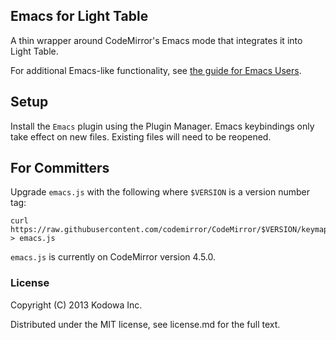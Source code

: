 ## Emacs for Light Table

A thin wrapper around CodeMirror's Emacs mode that integrates it into Light Table.

For additional Emacs-like functionality, see [the guide for Emacs
Users](https://github.com/LightTable/LightTable/wiki/For-Emacs-Users).

## Setup

Install the `Emacs` plugin using the Plugin Manager.
Emacs keybindings only take effect on new files. Existing files will need to be reopened.

## For Committers

Upgrade `emacs.js` with the following where `$VERSION` is a version number tag:

    curl https://raw.githubusercontent.com/codemirror/CodeMirror/$VERSION/keymap/emacs.js > emacs.js

`emacs.js` is currently on CodeMirror version 4.5.0.

### License

Copyright (C) 2013 Kodowa Inc.

Distributed under the MIT license, see license.md for the full text.

